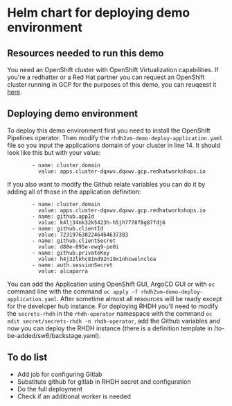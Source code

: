 # Helm chart for deploying demo environment

## Resources needed to run this demo

You need an OpenShift cluster with OpenShift Virtualization capabilities. If you're a redhatter or a Red Hat partner you can request an OpenShift cluster running in GCP for the purposes of this demo, you can reuqeest it [here](https://catalog.demo.redhat.com/catalog?item=babylon-catalog-prod/gcp-gpte.ocp4-on-gcp.prod&utm_source=webapp&utm_medium=share-link).

## Deploying demo environment

To deploy this demo environment first you need to install the OpenShift Pipelines operator. Then modify the `rhdh2vm-demo-deploy-application.yaml` file so you input the applications domain of your cluster in line 14. It should look like this but with your value:

```
        - name: cluster.domain
          value: apps.cluster-dqxwv.dqxwv.gcp.redhatworkshops.io
```

If you also want to modify the Github relate variables you can do it by adding all of those in the application definition:

```
        - name: cluster.domain
          value: apps.cluster-dqxwv.dqxwv.gcp.redhatworkshops.io
        - name: github.appId
          value: k4lj34nk32k5423h-h5jh7778f8g87fdj6
        - name: github.clientId
          value: 7231976382246464637383
        - name: github.clientSecret
          value: d88e-895e-ewq9-po0i
        - name: github.privateKey
          value: h4j32lkhc81nd92n19x1nhcwelncloa
        - name: auth.sessionSecret
          value: alcaparra
```

You can add the Application using OpenShift GUI, ArgoCD GUI or with `oc` command line with the command `oc apply -f rhdh2vm-demo-deploy-application.yaml`. After sometime almost all resources will be ready except for the developer hub instance. For deploying RHDH you'll need to modify the `secrets-rhdh` in the `rhdh-operator` namespace with the command `oc edit secret/secrets-rhdh -n rhdh-operator`, add the Github variables and now you can deploy the RHDH instance (there is a definition template in /to-be-added/sw6/backstage.yaml).

## To do list

- Add job for configuring Gitlab
- Substitute github for gitlab in RHDH secret and configuration
- Do the full deployment
- Check if an additional worker is needed